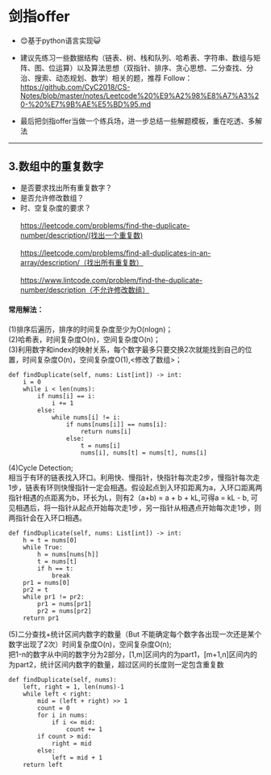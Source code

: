 # 剑指offer
- 😊基于python语言实现😺
- 建议先练习一些数据结构（链表、树、栈和队列、哈希表、字符串、数组与矩阵、图、位运算）以及算法思想（双指针、排序、贪心思想、二分查找、分治、搜索、动态规划、数学）相关的题，推荐 Follow：
<br/>https://github.com/CyC2018/CS-Notes/blob/master/notes/Leetcode%20%E9%A2%98%E8%A7%A3%20-%20%E7%9B%AE%E5%BD%95.md<br/>

- 最后把剑指offer当做一个练兵场，进一步总结一些解题模板，重在吃透、多解法
---
## 3.数组中的重复数字
- 是否要求找出所有重复数字？
- 是否允许修改数组？
- 时、空复杂度的要求？\
<br/>https://leetcode.com/problems/find-the-duplicate-number/description/(找出一个重复数)<br/>
<br/>https://leetcode.com/problems/find-all-duplicates-in-an-array/description/（找出所有重复数）<br/>
<br/>https://www.lintcode.com/problem/find-the-duplicate-number/description（不允许修改数组）<br/>
#### 常用解法：
(1)排序后遍历，排序的时间复杂度至少为O(nlogn)；\
(2)哈希表，时间复杂度O(n)，空间复杂度O(n)；\
(3)利用数字和index的映射关系，每个数字最多只要交换2次就能找到自己的位置，时间复杂度O(n)，空间复杂度O(1),<修改了数组>；

    def findDuplicate(self, nums: List[int]) -> int:
        i = 0
        while i < len(nums):
            if nums[i] == i:
                i += 1
            else:
                while nums[i] != i:
                    if nums[nums[i]] == nums[i]:
                        return nums[i]
                    else:
                        t = nums[i]
                        nums[i], nums[t] = nums[t], nums[i]

(4)Cycle Detection;\
相当于有环的链表找入环口。利用快、慢指针，快指针每次走2步，慢指针每次走1步，链表有环则快慢指针一定会相遇。假设起点到入环扣距离为a，入环口距离两指针相遇的点距离为b，环长为L，则有2（a+b) = a + b + kL,可得a = kL - b, 可见相遇后，将一指针从起点开始每次走1步，另一指针从相遇点开始每次走1步，则两指针会在入环口相遇。

    def findDuplicate(self, nums: List[int]) -> int:
        h = t = nums[0]
        while True:
            h = nums[nums[h]]
            t = nums[t]
            if h == t:
                break
        pr1 = nums[0]
        pr2 = t 
        while pr1 != pr2:
            pr1 = nums[pr1]
            pr2 = nums[pr2]
        return pr1  
(5)二分查找+统计区间内数字的数量（But 不能确定每个数字各出现一次还是某个数字出现了2次）时间复杂度O(n)，空间复杂度O(n);\
把1-n的数字从中间的数字分为2部分，[1,m]区间内的为part1，[m+1,n]区间内的为part2，统计区间内数字的数量，超过区间的长度则一定包含重复数

    def findDuplicate(self, nums):
        left, right = 1, len(nums)-1
        while left < right:
            mid = (left + right) >> 1
            count = 0
            for i in nums:
                if i <= mid:
                    count += 1
            if count > mid:
                right = mid
            else:
                left = mid + 1
        return left